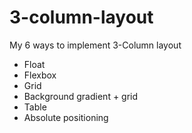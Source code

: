 # 3-column-layout
My 6 ways to implement 3-Column layout
- Float
- Flexbox
- Grid
- Background gradient + grid
- Table
- Absolute positioning
